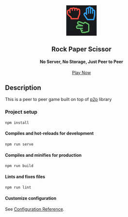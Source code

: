 <p align="center"><a href="#"><img src="src/assets/android-chrome-192x192.png" width="100"></a></p> 
<h2 align="center"><b>Rock Paper Scissor</b></h2>
<h4 align="center">No Server, No Storage, Just Peer to Peer</h4>

<p align="center"><a href="https://silly-fermat-36c0e6.netlify.app">Play Now</a></p>

## Description

This is a peer to peer game built on top of [p2p](https://github.com/subins2000/p2pt) library

### Project setup

```
npm install
```

#### Compiles and hot-reloads for development

```
npm run serve
```

#### Compiles and minifies for production

```
npm run build
```

#### Lints and fixes files

```
npm run lint
```

#### Customize configuration

See [Configuration Reference](https://cli.vuejs.org/config/).
